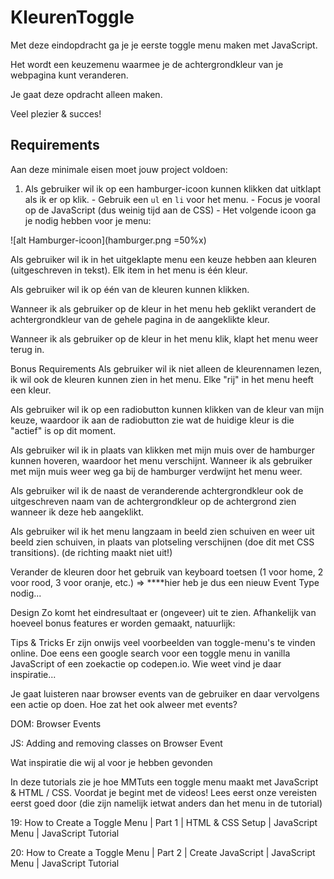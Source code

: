 # KleurenToggle

Met deze eindopdracht ga je je eerste toggle menu maken met JavaScript.

Het wordt een keuzemenu waarmee je de achtergrondkleur van je webpagina kunt veranderen.

Je gaat deze opdracht alleen maken.

Veel plezier & succes!

## Requirements

Aan deze minimale eisen moet jouw project voldoen:

1. Als gebruiker wil ik op een hamburger-icoon kunnen klikken dat uitklapt als ik er op klik. - Gebruik een `ul` en `li` voor het menu. - Focus je vooral op de JavaScript (dus weinig tijd aan de CSS) - Het volgende icoon ga je nodig hebben voor je menu:

![alt Hamburger-icoon](hamburger.png =50%x)

Als gebruiker wil ik in het uitgeklapte menu een keuze hebben aan kleuren (uitgeschreven in tekst). Elk item in het menu is één kleur.

Als gebruiker wil ik op één van de kleuren kunnen klikken.

Wanneer ik als gebruiker op de kleur in het menu heb geklikt verandert de achtergrondkleur van de gehele pagina in de aangeklikte kleur.

Wanneer ik als gebruiker op de kleur in het menu klik, klapt het menu weer terug in.

Bonus Requirements
Als gebruiker wil ik niet alleen de kleurennamen lezen, ik wil ook de kleuren kunnen zien in het menu. Elke "rij" in het menu heeft een kleur.

Als gebruiker wil ik op een radiobutton kunnen klikken van de kleur van mijn keuze, waardoor ik aan de radiobutton zie wat de huidige kleur is die "actief" is op dit moment.

Als gebruiker wil ik in plaats van klikken met mijn muis over de hamburger kunnen hoveren, waardoor het menu verschijnt. Wanneer ik als gebruiker met mijn muis weer weg ga bij de hamburger verdwijnt het menu weer.

Als gebruiker wil ik de naast de veranderende achtergrondkleur ook de uitgeschreven naam van de achtergrondkleur op de achtergrond zien wanneer ik deze heb aangeklikt.

Als gebruiker wil ik het menu langzaam in beeld zien schuiven en weer uit beeld zien schuiven, in plaats van plotseling verschijnen (doe dit met CSS transitions). (de richting maakt niet uit!)

Verander de kleuren door het gebruik van keyboard toetsen (1 voor home, 2 voor rood, 3 voor oranje, etc.) ⇒ \*\*\*\*hier heb je dus een nieuw Event Type nodig...

Design
Zo komt het eindresultaat er (ongeveer) uit te zien. Afhankelijk van hoeveel bonus features er worden gemaakt, natuurlijk:

Tips & Tricks
Er zijn onwijs veel voorbeelden van toggle-menu's te vinden online. Doe eens een google search voor een toggle menu in vanilla JavaScript of een zoekactie op codepen.io. Wie weet vind je daar inspiratie...

Je gaat luisteren naar browser events van de gebruiker en daar vervolgens een actie op doen. Hoe zat het ook alweer met events?

DOM: Browser Events

JS: Adding and removing classes on Browser Event

Wat inspiratie die wij al voor je hebben gevonden

In deze tutorials zie je hoe MMTuts een toggle menu maakt met JavaScript & HTML / CSS. Voordat je begint met de videos! Lees eerst onze vereisten eerst goed door (die zijn namelijk ietwat anders dan het menu in de tutorial)

19: How to Create a Toggle Menu | Part 1 | HTML & CSS Setup | JavaScript Menu | JavaScript Tutorial

20: How to Create a Toggle Menu | Part 2 | Create JavaScript | JavaScript Menu | JavaScript Tutorial

